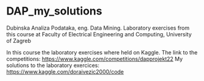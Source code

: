 # DAP_my_solutions
Dubinska Analiza Podataka, eng. Data Mining. Laboratory exercises from this course at Faculty of Electrical Engineering and Computing, University of Zagreb

In this course the laboratory exercises where held on Kaggle. 
The link to the competitions: https://www.kaggle.com/competitions/dapprojekt22
My solutions to the laboratory exercices: https://www.kaggle.com/doraivezic2000/code
